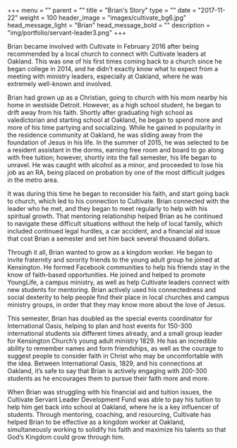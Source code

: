 +++
menu = ""
parent = ""
title = "Brian's Story"
type = ""
date = "2017-11-22"
weight = 100
header_image = "images/cultivate_bg6.jpg"
head_message_light = "Brian"
head_message_bold = ""
description = "img/portfolio/servant-leader3.png"
+++

Brian became involved with Cultivate in February 2016 after being recommended by a local church to connect with Cultivate leaders at Oakland. This was one of his first times coming back to a church since he began college in 2014, and he didn’t exactly know what to expect from a meeting with ministry leaders, especially at Oakland, where he was extremely well-known and involved. 

Brian had grown up as a Christian, going to church with his mom nearby his home in westside Detroit. However, as a high school student, he began to drift away from his faith. Shortly after graduating high school as valedictorian and starting school at Oakland, he began to spend more and more of his time partying and socializing. While he gained in popularity in the residence community at Oakland, he was sliding away from the foundation of Jesus in his life. In the summer of 2015, he was selected to be a resident assistant in the dorms, earning free room and board to go along with free tuition; however, shortly into the fall semester, his life began to unravel. He was caught with alcohol as a minor, and proceeded to lose his job as an RA, being placed on probation by one of the most difficult judges in the metro area. 

It was during this time he began to reconsider his faith, and start going back to church, which led to his connection to Cultivate. Brian connected with the leader who he met, and they began to meet regularly to help with his spiritual growth. That mentoring relationship helped Brian as he continued to navigate these difficult situations without the help of local family, which included continued legal hurdles, a car accident, and a financial aid issue that cost Brian a semester and set him back several thousand dollars. 

Through it all, Brian wanted to grow as a kingdom worker. He began to invite fraternity and sorority friends to the young adult group he joined at Kensington. He formed Facebook communities to help his friends stay in the know of faith-based opportunities. He joined and helped to promote YoungLife, a campus ministry, as well as help Cultivate leaders connect with new students for mentoring. Brian actively used his connectedness and social dexterity to help people find their place in local churches and campus ministry groups, in order that they may know more about the love of Jesus. 

This semester, Brian has doubled as the special events coordinator for International Oasis, helping to plan and host events for 150-300 international students six different times already, and a small group leader for Kensington Church’s young adult ministry 1829. He has an incredible ability to remember names and form friendships, as well as the courage to suggest people to consider faith in Christ who  may be uncomfortable with the idea. Between International Oasis, 1829, and his connections at Oakland, it’s safe to say that Brian is actively engaging with 200-300 students as he encourages them to pursue their faith more and more.

When Brian was struggling with his financial aid and tuition issues, the Cultivate Servant Leader Development Fund was able to pay his tuition to help him get back into school at Oakland, where he is a key influencer of students. Through mentoring, coaching, and resourcing, Cultivate has helped Brian to be effective as a kingdom worker at Oakland, simultaneously working to solidify his faith and maximize his talents so that God’s Kingdom could grow through him.